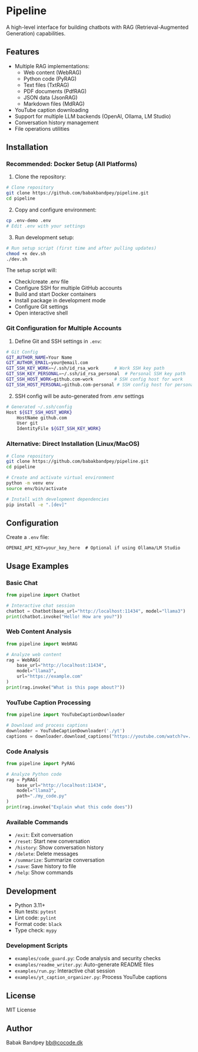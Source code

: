 # Pipeline

A high-level interface for building chatbots with RAG (Retrieval-Augmented Generation) capabilities.

## Features

- Multiple RAG implementations:
  - Web content (WebRAG)
  - Python code (PyRAG)
  - Text files (TxtRAG)
  - PDF documents (PdfRAG)
  - JSON data (JsonRAG)
  - Markdown files (MdRAG)
- YouTube caption downloading
- Support for multiple LLM backends (OpenAI, Ollama, LM Studio)
- Conversation history management
- File operations utilities

## Installation

### Recommended: Docker Setup (All Platforms)

1. Clone the repository:
```bash
# Clone repository
git clone https://github.com/babakbandpey/pipeline.git
cd pipeline
```

2. Copy and configure environment:
```bash
cp .env-demo .env
# Edit .env with your settings
```

3. Run development setup:
```bash
# Run setup script (first time and after pulling updates)
chmod +x dev.sh
./dev.sh
```

The setup script will:
- Check/create .env file
- Configure SSH for multiple GitHub accounts
- Build and start Docker containers
- Install package in development mode
- Configure Git settings
- Open interactive shell

### Git Configuration for Multiple Accounts

1. Define Git and SSH settings in `.env`:
```bash
# Git Config
GIT_AUTHOR_NAME=Your Name
GIT_AUTHOR_EMAIL=your@email.com
GIT_SSH_KEY_WORK=~/.ssh/id_rsa_work      # Work SSH key path
GIT_SSH_KEY_PERSONAL=~/.ssh/id_rsa_personal  # Personal SSH key path
GIT_SSH_HOST_WORK=github.com-work        # SSH config host for work
GIT_SSH_HOST_PERSONAL=github.com-personal # SSH config host for personal
```

2. SSH config will be auto-generated from .env settings
```bash
# Generated ~/.ssh/config
Host ${GIT_SSH_HOST_WORK}
    HostName github.com
    User git
    IdentityFile ${GIT_SSH_KEY_WORK}
```

### Alternative: Direct Installation (Linux/MacOS)
```bash
# Clone repository
git clone https://github.com/babakbandpey/pipeline.git
cd pipeline

# Create and activate virtual environment
python -m venv env
source env/bin/activate

# Install with development dependencies
pip install -e ".[dev]"
```

## Configuration

Create a `.env` file:
```
OPENAI_API_KEY=your_key_here  # Optional if using Ollama/LM Studio
```

## Usage Examples

### Basic Chat
```python
from pipeline import Chatbot

# Interactive chat session
chatbot = Chatbot(base_url="http://localhost:11434", model="llama3")
print(chatbot.invoke("Hello! How are you?"))
```

### Web Content Analysis
```python
from pipeline import WebRAG

# Analyze web content
rag = WebRAG(
    base_url="http://localhost:11434",
    model="llama3",
    url="https://example.com"
)
print(rag.invoke("What is this page about?"))
```

### YouTube Caption Processing
```python
from pipeline import YouTubeCaptionDownloader

# Download and process captions
downloader = YouTubeCaptionDownloader('./yt')
captions = downloader.download_captions("https://youtube.com/watch?v=...")
```

### Code Analysis
```python
from pipeline import PyRAG

# Analyze Python code
rag = PyRAG(
    base_url="http://localhost:11434",
    model="llama3",
    path="./my_code.py"
)
print(rag.invoke("Explain what this code does"))
```

### Available Commands
- `/exit`: Exit conversation
- `/reset`: Start new conversation
- `/history`: Show conversation history
- `/delete`: Delete messages
- `/summarize`: Summarize conversation
- `/save`: Save history to file
- `/help`: Show commands

## Development

- Python 3.11+
- Run tests: `pytest`
- Lint code: `pylint`
- Format code: `black`
- Type check: `mypy`

### Development Scripts
- `examples/code_guard.py`: Code analysis and security checks
- `examples/readme_writer.py`: Auto-generate README files
- `examples/run.py`: Interactive chat session
- `examples/yt_caption_organizer.py`: Process YouTube captions

## License

MIT License

## Author

Babak Bandpey <bb@cocode.dk>
```
